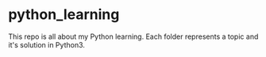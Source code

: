 # python_learning
This repo is all about my Python learning. 
Each folder represents a topic and it's solution in Python3.